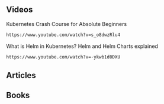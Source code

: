 ## Videos
Kubernetes Crash Course for Absolute Beginners
```html
https://www.youtube.com/watch?v=s_o8dwzRlu4
```
What is Helm in Kubernetes? Helm and Helm Charts explained
```html
https://www.youtube.com/watch?v=-ykwb1d0DXU
```

## Articles

## Books
